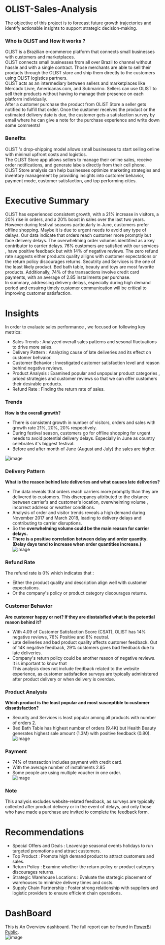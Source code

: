 # OLIST-Sales-Analysis
The objective of this project is to forecast future growth trajectories and identify actionable insights to support strategic decision-making.
### Who is OLIST and How it works ? 
OLIST is a Brazilian e-commerce platform that connects small businesses with customers and marketplaces. <br> OLIST connects small businesses from all over Brazil to channel without hassle and with a single contract. Those merchants are able to sell their products through the OLIST store and ship them directly to the customers using OLIST logistics partners.<br>
OLIST acts as an intermediary between sellers and marketplaces like Mercado Livre, Americanas.com, and Submarino. Sellers can use OLIST to sell their products without having to manage their presence on each platform individually. <br>
After a customer purchase the product from OLIST Store a seller gets notified to fulfill that order. Once the customer receives the product or the estimated delivery date is due, the customer gets a satisfaction survey by email where he can give a note for the purchase experience and write down some comments!
### Benefits 
OLIST 's drop-shipping model allows small businesses to start selling online with minimal upfront costs and logistics.<br>
The OLIST Store app allows sellers to manage their online sales, receive order notifications, and generate labels directly from their cell phone. <br>
OLIST Store analysis can help businesses optimize marketing strategies and inventory management by providing insights into customer behavior, payment mode, customer satisfaction, and top performing cities. 
# Executive Summary
OLIST has experienced consistent growth, with a 21% increase in visitors, a 20% rise in orders, and a 20% boost in sales over the last two years. However during festival seasons particularly in June, customers prefer offline shopping. Maybe it is due to urgent needs to avoid any type of delays. Our data indicate that orders reach customer more promptly but face delivery delays. The overwhelming order volumes identified as a key contributor to carrier delays. 76% customers are satisfied with our services , have positive feedback but with 14% of negative reviews. The zero refund rate suggests either products quality alligns with customer expectations or the return policy discourages returns. Secutrity and Services is the one of the least likely product. Bed bath table, beauty and toys are most favorite products. Additionally, 74% of the transactions involve credit card payments, with an average of 2.85 installments per purchase. <br>
In summary, addressing delivery delays, especially during high demand period and ensuirng timely customer communication will be critical to improving customer satisfaction.
# Insights
In order to evaluate sales performance , we focused on following key metrics:
* Sales Trends : Analyzed overall sales patterns and sesonal fluctuations to drive more sales. <br>
* Delivery Pattern : Analyzing cause of late deliveries and its effect on customer behvaior. <br>
* Customer Behavior : Investigated customer satisfaction level and reason behind negative reviews. <br>
* Product Analysis : Examined popular and unpopular product categories , priced strategies and customer reviews so that we can offer customers their desirable products. <br>
* Refund Rate : Finding the return rate of sales.
 
 ### Trends
 **How is the overall growth?**
   * There is consistent growth in number of visitors, orders and sales with growth rate 21%, 20%, 20% respectively. <br>
   * During festival season, customers go for offline shopping for urgent needs to avoid potential delivery delays. Especially in June as country celebrates it's biggest festival. <br>
   * Before and after month of June (August and July) the sales are higher.
   
   ![image](https://github.com/user-attachments/assets/a130d442-e9ae-4c3d-8a4b-029ca884c342)

 ### Delivery Pattern
 **What is the reason behind late deliveries and what causes late deliveries?**
   * The data reveals that orders reach carriers more promptly than they are delivered to customers. This discrepancy attributed to the distance between carrier's and customer's location, overwhelming volume , 
     incorrect address or weather conditions.<br>
   * Analysis of order and visitor trends reveals a high demand during November 2017 and March 2018, leading to delivery delays and contributing to carrier disruptions.<br>
   * So the **overwhelming volume could be the main reason for carrier delays.** <br>
   * **There is a positive correlation between delay and order quantity.(Delay days tend to increase when order quantities increase.)**
     <br>
     ![image](https://github.com/user-attachments/assets/710dc833-9987-4468-99de-e26c344f5dcd)
### Refund Rate 
The refund rate is 0% which indicates that :
* Either the product quality and description align well with customer expectations. <br>
* Or the company's policy or product category discourages returns.
 ### Customer Behavior 
 **Are customer happy or not? If they are disstaisfied what is the potential reason behind it?**
   * With 4.09 of Customer Satisfaction Score (CSAT), OLIST has 14% negative reviews, 76% Positive and 8% neutral. <br>
   * Late deliveries and bad product quality affects customer feedback. Out of 14K negative feedback, 29% customers gives bad feedback due to late deliveries.<br>
   * Company's return policy could be another reason of negative reviews.<br>
   It is important to know that <br>
   This analysis does not include feedback related to the website experience, as customer satisfaction surveys are typically administered after product delivery or when delivery is overdue.
 ### Product Analysis 
 **Which product is the least popular and most susceptible to customer dissatisfaction?**
   * Security and Services is least popular among all products with number of orders 2.   <br>
   * Bed Bath Table has highest number of orders (9.4K) but Health Beauty generates highest sale amount (1.3M) with positive feedback (0.80).<br>
     ![image](https://github.com/user-attachments/assets/def8002c-a7c2-4e54-899f-f956c765c06e)

 ### Payment
   * 74% of transaction includes payment with credit card.<br>
   * With the average number of installments 2.85 <br>
   * Some people are using multiple voucher in one order.
     <br>
     ![image](https://github.com/user-attachments/assets/907c9c08-5f9a-4fdd-abe2-0d74d775790a)

### Note 
This analysis excludes website-related feedback, as surveys are typically collected after product delivery or in the event of delays, and only those who have made a purchase are invited to complete the feedback form.

# Recommendations
 * Special Offers and Deals : Leaverage seasonal events holidays to run targeted promotions and attract customers.
 * Top Product : Promote high demand product to attract customers and sales.
 * Return Policy : Examine whether the return policy or product category discourages returns.
 * Strategic Warehouse Locations : Evaluate the startegic placement of warehouses to minimize delivery times and costs.
 * Supply Chain Partnership : Foster strong relationship with suppliers and logistic providers to ensure efficient chain operations.

# DashBoard 
This is An Overview dashboard. The full report can be found in [PowerBi Public](https://app.powerbi.com/view?r=eyJrIjoiMzgyODQ4Y2MtM2UxYy00ZGNkLWJjMmYtNDBkMTZiMjM4N2Y1IiwidCI6ImY5MmRjNzUyLWRjY2UtNDVkZi05YmI4LWM1NGMwNzYxZWNhMiJ9&pageName=b983d8cd8060e0a612e0). 
<br>
![image](https://github.com/user-attachments/assets/2e080723-d37e-4794-9f69-045c50e8e147)




